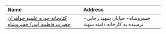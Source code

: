 | Name                                                                                                                                         | Address                                                  |
|:---------------------------------------------------------------------------------------------------------------------------------------------|:---------------------------------------------------------|
| [کتابخانه حوزه علمیه خواهران حضرت فاطمه (س) خسروشاه](https://lib.ir/fa/library/683/کتابخانه-حوزه-علمیه-خواهران-حضرت-فاطمه-س-خسروشاه/search/) | خسروشاه- خیابان شهید رجایی- نرسیده به كارخانه دامنه سهند |